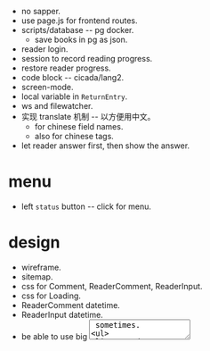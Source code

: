- no sapper.
- use page.js for frontend routes.
- scripts/database -- pg docker.
  - save books in pg as json.
- reader login.
- session to record reading progress.
- restore reader progress.
- code block -- cicada/lang2.
- screen-mode.
- local variable in `ReturnEntry`.
- ws and filewatcher.
- 实现 translate 机制 -- 以方便用中文。
  - for chinese field names.
  - also for chinese tags.
- let reader answer first, then show the answer.
# menu
- left `status` button -- click for menu.
# design
- wireframe.
- sitemap.
- css for Comment, ReaderComment, ReaderInput.
- css for Loading.
- ReaderComment datetime.
- ReaderInput datetime.
- be able to use big <textarea> sometimes.
  - we need a **simple** solution.
- report on im products.
# test
- use cypress to test control flow.
# content
- finish chapter 1
# 教学法调查报告。
- 考虑 little book 与所实现的语言之间的关系，
  little book 好像在于给每部分实现代码写测试用例。
  - 并且用到了某个解释范式。
# dialog & im-app ux
- make the dialog looks like im apps.
# canvas
- 涂抹果酱的地方给一个 canvas 画板。
# dialog gen
- 可以生成解释程序运行的对话（程序，参数 -- 对话）。
# export
- right `export` button.
- export new commented books.
- 提供机制使得 reader 可以在学习过程中主动记笔记，
  我们可以收集这些笔记，用认知心理学的方法，来研究 reader 的认知过程。
- reader 可以选择分享自己的笔记给后来学习的人。
  让后来学习的人在学习的过程中看到自己的笔记。
  - 类似黑暗之魂。
  - 一个运营周期内的同学，也许可以互相分享笔记。
  - 助教可以以笔记的方式留下学习寄语。
